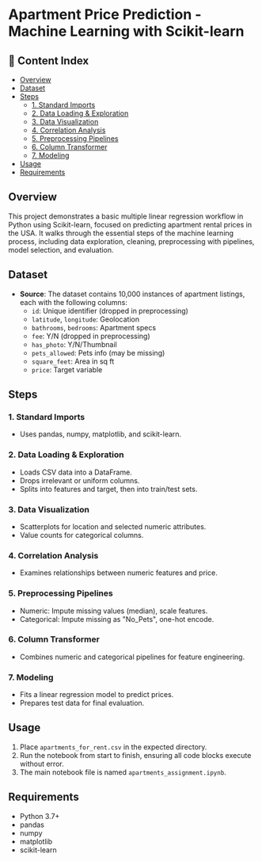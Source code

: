 # Apartment Price Prediction - Machine Learning with Scikit-learn

## 📑 Content Index

- [Overview](#overview)
- [Dataset](#dataset)
- [Steps](#steps)
  - [1. Standard Imports](#1-standard-imports)
  - [2. Data Loading & Exploration](#2-data-loading--exploration)
  - [3. Data Visualization](#3-data-visualization)
  - [4. Correlation Analysis](#4-correlation-analysis)
  - [5. Preprocessing Pipelines](#5-preprocessing-pipelines)
  - [6. Column Transformer](#6-column-transformer)
  - [7. Modeling](#7-modeling)
- [Usage](#usage)
- [Requirements](#requirements)


## Overview

This project demonstrates a basic multiple linear regression workflow in Python using Scikit-learn, focused on predicting apartment rental prices in the USA. It walks through the essential steps of the machine learning process, including data exploration, cleaning, preprocessing with pipelines, model selection, and evaluation.

## Dataset

- **Source**: The dataset contains 10,000 instances of apartment listings, each with the following columns:
  - `id`: Unique identifier (dropped in preprocessing)
  - `latitude`, `longitude`: Geolocation
  - `bathrooms`, `bedrooms`: Apartment specs
  - `fee`: Y/N (dropped in preprocessing)
  - `has_photo`: Y/N/Thumbnail
  - `pets_allowed`: Pets info (may be missing)
  - `square_feet`: Area in sq ft
  - `price`: Target variable

## Steps

### 1. Standard Imports
- Uses pandas, numpy, matplotlib, and scikit-learn.

### 2. Data Loading & Exploration
- Loads CSV data into a DataFrame.
- Drops irrelevant or uniform columns.
- Splits into features and target, then into train/test sets.

### 3. Data Visualization
- Scatterplots for location and selected numeric attributes.
- Value counts for categorical columns.

### 4. Correlation Analysis
- Examines relationships between numeric features and price.

### 5. Preprocessing Pipelines
- Numeric: Impute missing values (median), scale features.
- Categorical: Impute missing as "No_Pets", one-hot encode.

### 6. Column Transformer
- Combines numeric and categorical pipelines for feature engineering.

### 7. Modeling
- Fits a linear regression model to predict prices.
- Prepares test data for final evaluation.

## Usage

1. Place `apartments_for_rent.csv` in the expected directory.
2. Run the notebook from start to finish, ensuring all code blocks execute without error.
3. The main notebook file is named `apartments_assignment.ipynb`.

## Requirements

- Python 3.7+
- pandas
- numpy
- matplotlib
- scikit-learn


